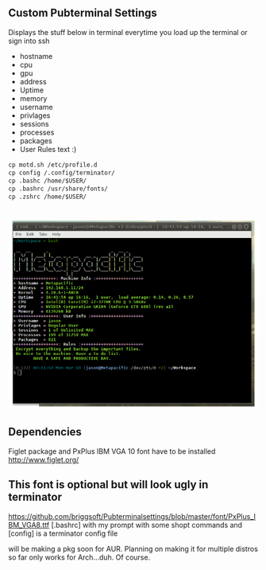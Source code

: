 ## Custom Pubterminal Settings

Displays the stuff below in terminal everytime you load up the terminal or sign into ssh
* hostname
* cpu
* gpu
* address
* Uptime
* memory
* username
* privlages
* sessions
* processes
* packages
* User Rules text :)
 

```shell
cp motd.sh /etc/profile.d
cp config /.config/terminator/
cp .bashc /home/$USER/
cp .bashrc /usr/share/fonts/
cp .zshrc /home/$USER/
```



# ![image](https://github.com/briggsoft/Pubterminalsettings/blob/master/images/pubterm2.png?raw=true)

## Dependencies
Figlet package and PxPlus IBM VGA 10 font have to be installed
http://www.figlet.org/


## This font is optional but will look ugly in terminator
https://github.com/briggsoft/Pubterminalsettings/blob/master/font/PxPlus_IBM_VGA8.ttf
[.bashrc] with my prompt with some shopt commands
and [config] is a terminator config file

will be making a pkg soon for AUR.
Planning on making it for multiple distros so far only works for Arch...duh. Of course.
